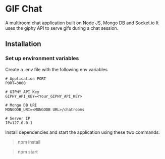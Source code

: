 # GIF Chat

A multiroom chat application built on Node JS, Mongo DB and Socket.io
It uses the giphy API to serve gifs during a chat session.

## Installation

### Set up environment variables

Create a .env file with the following env variables

```
# Application PORT
PORT=3000

# GIPHY API Key
GIPHY_API_KEY=<Your_GIPHY_API_KEY>

# Mongo DB URI
MONGODB_URI=<MONGODB URL>/chatrooms

# Server IP
IP=127.0.0.1
```

Install dependencies and start the application using these two commands:

> npm install

> npm start






